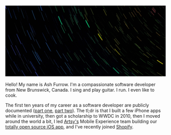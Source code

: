 ![Photo of a trail of stars, which has been colourized to resemble a rainbow](https://github.com/ashfurrow/ashfurrow/blob/main/background.jpg)

Hello! My name is Ash Furrow. I'm a compassionate software developer from New Brunswick, Canada. I sing and play guitar. I run. I even like to cook.

The first ten years of my career as a software developer are publicly documented ([part one](https://ashfurrow.com/blog/5-years-of-ios/), [part two](https://ashfurrow.com/blog/5-more-years-of-building-software/)). The tl;dr is that I built a few iPhone apps while in university, then got a scholarship to WWDC in 2010, then I moved around the world a bit, I led [Artsy's](https://www.artsy.net) Mobile Experience team building our [totally open source iOS app](https://github.com/artsy/eigen), and I've recently joined [Shopify](https://shopify.engineering/).
